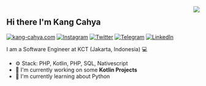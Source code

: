<img align="right" src="https://github-readme-stats.vercel.app/api?username=dyazincahya&show_icons=true"> 

## Hi there I'm Kang Cahya

[![kang-cahya.com](https://img.shields.io/static/v1?label=Website&message=%20&logo=Php&style=flat-square&logoColor=white)](https://kang-cahya.com)
[![Instagram](https://img.shields.io/static/v1?label=Instagram&message=%20&logo=Instagram&style=flat-square&logoColor=red)](https://www.instagram.com/vierundsieben/)
[![Twitter](https://img.shields.io/static/v1?label=Twitter&message=%20&logo=Twitter&style=flat-square&logoColor=blue)](https://twitter.com/cahyadyazin)
[![Telegram](https://img.shields.io/static/v1?label=Telegram&message=%20&logo=Telegram&style=flat-square&logoColor=blue)](https://t.me/dyazincahya)
[![LinkedIn](https://img.shields.io/static/v1?label=LinkedIn&message=%20&logo=LinkedIn&style=flat-square&logoColor=blue)](https://www.linkedin.com/in/cahyadyazin/)

I am a Software Engineer at KCT (Jakarta, Indonesia) 💻

- ⚙️ Stack: PHP, Kotlin, PHP, SQL, Nativescript
- 🏢 I'm currently working on some **Kotlin Projects**
- 🌱 I'm currently learning about Python
